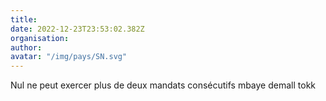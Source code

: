 ```yaml
---
title: 
date: 2022-12-23T23:53:02.382Z
organisation: 
author: 
avatar: "/img/pays/SN.svg"
---
```


Nul ne peut exercer plus de deux mandats consécutifs mbaye demall tokk 